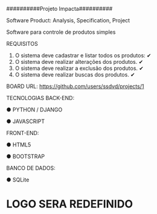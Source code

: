 ##########Projeto Impacta##########

Software Product: Analysis, Specification, Project

Software para controle de produtos simples

REQUISITOS
1. O sistema deve cadastrar e listar todos os produtos: ✔
2. O sistema deve realizar alterações dos produtos. ✔
3. O sistema deve realizar a exclusão dos produtos. ✔  
4. O sistema deve realizar buscas dos produtos. ✔  

BOARD
URL: https://github.com/users/ssdvd/projects/1

TECNOLOGIAS
BACK-END:

● PYTHON / DJANGO

● JAVASCRIPT

FRONT-END:

● HTML5

● BOOTSTRAP


BANCO DE DADOS:

● SQLite


# LOGO SERA REDEFINIDO